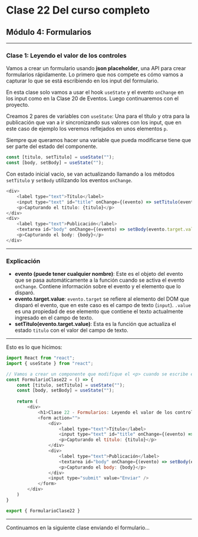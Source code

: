 # Clase 22 Del curso completo

## Módulo 4: Formularios

---

### Clase 1: Leyendo el valor de los controles

Vamos a crear un formulario usando **json placeholder**, una API para crear formularios rápidamente. Lo primero que nos compete es cómo vamos a capturar lo que se está escribiendo en los input del formulario.

En esta clase solo vamos a usar el hook `useState` y el evento `onChange` en los input como en la Clase 20 de Eventos. Luego continuaremos con el proyecto.

Creamos 2 pares de variables con `useState`: Una para el título y otra para la publicación que van a ir sincronizando sus valores con los input, que en este caso de ejemplo los veremos reflejados en unos elementos `p`.

Siempre que queramos hacer una variable que pueda modificarse tiene que ser parte del estado del componente.

```javascript
const [titulo, setTitulo] = useState("");
const [body, setBody] = useState("");
```

Con estado inicial vacío, se van actualizando llamando a los métodos `setTitulo` y `setBody` utilizando los eventos `onChange`.

```javascript
<div>
    <label type="text">Título</label>
    <input type="text" id="title" onChange={(evento) => setTitulo(evento.target.value)} />
    <p>Capturando el título: {titulo}</p>
</div>
<div>
    <label type="text">Publicación</label>
    <textarea id="body" onChange={(evento) => setBody(evento.target.value)}></textarea>
    <p>Capturando el body: {body}</p>
</div>
```

---

### Explicación
- **evento (puede tener cualquier nombre)**: Este es el objeto del evento que se pasa automáticamente a la función cuando se activa el evento `onChange`. Contiene información sobre el evento y el elemento que lo disparó.
- **evento.target.value**: `evento.target` se refiere al elemento del DOM que disparó el evento, que en este caso es el campo de texto (`input`). `.value` es una propiedad de ese elemento que contiene el texto actualmente ingresado en el campo de texto.
- **setTitulo(evento.target.value)**: Esta es la función que actualiza el estado `titulo` con el valor del campo de texto.

---

Esto es lo que hicimos:

```javascript
import React from "react";
import { useState } from "react";

// Vamos a crear un componente que modifique el <p> cuando se escribe en el input
const FormularioClase22 = () => {
    const [titulo, setTitulo] = useState("");
    const [body, setBody] = useState("");
    
    return (
        <div>
            <h1>Clase 22 - Formularios: Leyendo el valor de los controles</h1>
            <form action="">
                <div>
                    <label type="text">Título</label>
                    <input type="text" id="title" onChange={(evento) => setTitulo(evento.target.value)} />
                    <p>Capturando el título: {titulo}</p>
                </div>
                <div>
                    <label type="text">Publicación</label>
                    <textarea id="body" onChange={(evento) => setBody(evento.target.value)}></textarea>
                    <p>Capturando el body: {body}</p>
                </div>
                <input type="submit" value="Enviar" />
            </form>
        </div>
    )
}

export { FormularioClase22 }
```


---

Continuamos en la siguiente clase enviando  el formulario...
